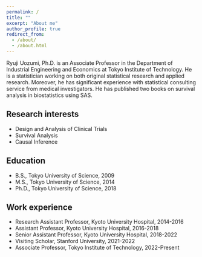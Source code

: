 ```yaml
---
permalink: /
title: ""
excerpt: "About me"
author_profile: true
redirect_from: 
  - /about/
  - /about.html
---
```


Ryuji Uozumi, Ph.D. is an Associate Professor in the Department of Industrial Engineering and Economics at Tokyo Institute of Technology. He is a statistician working on both original statistical research and applied research. Moreover, he has significant experience with statistical consulting service from medical investigators. He has published two books on survival  analysis in biostatistics using SAS. 


## Research interests


* Design and Analysis of Clinical Trials
* Survival Analysis
* Causal Inference

## Education

* B.S., Tokyo University of Science, 2009
* M.S., Tokyo University of Science, 2014
* Ph.D., Tokyo University of Science, 2018

## Work experience

* Research Assistant Professor, Kyoto University Hospital, 2014-2016
* Assistant Professor, Kyoto University Hospital, 2016-2018
* Senior Assistant Professor, Kyoto University Hospital, 2018-2022
* Visiting Scholar, Stanford University, 2021-2022
* Associate Professor, Tokyo Institute of Technology, 2022-Present
 
